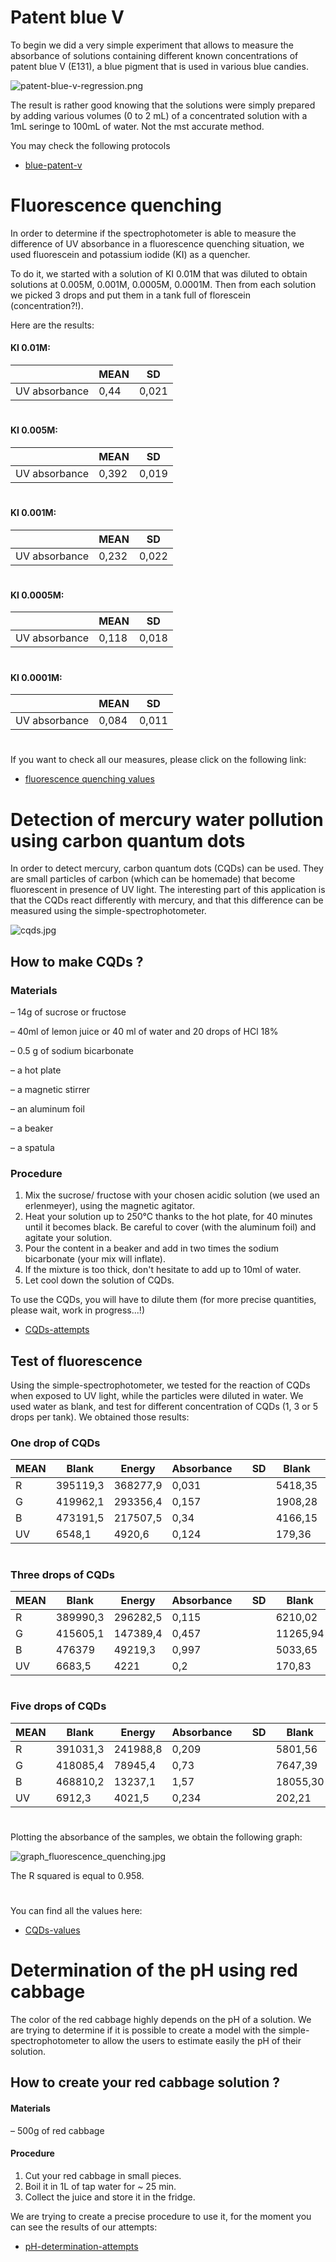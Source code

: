 # Patent blue V

To begin we did a very simple experiment that allows to measure the
absorbance of solutions containing different known concentrations of
patent blue V (E131), a blue pigment that is used in various blue
candies.

![patent-blue-v-regression.png](patent-blue-v-regression.png)

The result is rather good knowing that the solutions were simply prepared by
adding various volumes (0 to 2 mL) of a concentrated solution with a 1mL seringe to 100mL of water. Not the mst accurate method.

You may check the following protocols

- [blue-patent-v](blue-patent-v/README.md)

# Fluorescence quenching

In order to determine if the spectrophotometer is able to measure the difference of UV absorbance in a fluorescence quenching situation, we used fluorescein and potassium iodide (KI) as a quencher.

To do it, we started with a solution of KI 0.01M that was diluted to obtain solutions at 0.005M, 0.001M, 0.0005M, 0.0001M. Then from each solution we picked 3 drops and put them in a tank full of florescein (concentration?!).

Here are the results:

#### KI 0.01M:

|               | MEAN | SD    |
| ------------- | ---- | ----- |
| UV absorbance | 0,44 | 0,021 |

#

#### KI 0.005M:

|               | MEAN  | SD    |
| ------------- | ----- | ----- |
| UV absorbance | 0,392 | 0,019 |

#

#### KI 0.001M:

|               | MEAN  | SD    |
| ------------- | ----- | ----- |
| UV absorbance | 0,232 | 0,022 |

#

#### KI 0.0005M:

|               | MEAN  | SD    |
| ------------- | ----- | ----- |
| UV absorbance | 0,118 | 0,018 |

#

#### KI 0.0001M:

|               | MEAN  | SD    |
| ------------- | ----- | ----- |
| UV absorbance | 0,084 | 0,011 |

#

If you want to check all our measures, please click on the following link:

- [fluorescence quenching values](fluorescence-quenching-values/README.md)

# Detection of mercury water pollution using carbon quantum dots

In order to detect mercury, carbon quantum dots (CQDs) can be used. They are small particles of carbon (which can be homemade) that become fluorescent in presence of UV light.
The interesting part of this application is that the CQDs react differently with mercury, and that this difference can be measured using the simple-spectrophotometer.

![cqds.jpg](cqds.jpg)

## How to make CQDs ?

### Materials

– 14g of sucrose or fructose

– 40ml of lemon juice or 40 ml of water and 20 drops of HCl 18%

– 0.5 g of sodium bicarbonate

– a hot plate

– a magnetic stirrer

– an aluminum foil

– a beaker

– a spatula

### Procedure

1. Mix the sucrose/ fructose with your chosen acidic solution (we used an erlenmeyer), using the magnetic agitator.
2. Heat your solution up to 250°C thanks to the hot plate, for 40 minutes until it becomes black. Be careful to cover (with the aluminum foil) and agitate your solution.
3. Pour the content in a beaker and add in two times the sodium bicarbonate (your mix will inflate).
4. If the mixture is too thick, don't hesitate to add up to 10ml of water.
5. Let cool down the solution of CQDs.

To use the CQDs, you will have to dilute them (for more precise quantities, please wait, work in progress...!)

- [CQDs-attempts](cqds-attempts/README.md)

## Test of fluorescence

Using the simple-spectrophotometer, we tested for the reaction of CQDs when exposed to UV light, while the particles were diluted in water. We used water as blank, and test for different concentration of CQDs (1, 3 or 5 drops per tank). We obtained those results:

### One drop of CQDs

| MEAN | Blank    | Energy   | Absorbance |     | SD  | Blank   | Energy   | Absorbance |
| ---- | -------- | -------- | ---------- | --- | --- | ------- | -------- | ---------- |
| R    | 395119,3 | 368277,9 | 0,031      |     |     | 5418,35 | 7564,05  | 0,011      |
| G    | 419962,1 | 293356,4 | 0,157      |     |     | 1908,28 | 16532,62 | 0,027      |
| B    | 473191,5 | 217507,5 | 0,34       |     |     | 4166,15 | 25876,94 | 0,055      |
| UV   | 6548,1   | 4920,6   | 0,124      |     |     | 179,36  | 224,38   | 0,020      |

#

### Three drops of CQDs

| MEAN | Blank    | Energy   | Absorbance |     | SD  | Blank    | Energy   | Absorbance |
| ---- | -------- | -------- | ---------- | --- | --- | -------- | -------- | ---------- |
| R    | 389990,3 | 296282,5 | 0,115      |     |     | 6210,02  | 12258,36 | 0,027      |
| G    | 415605,1 | 147389,4 | 0,457      |     |     | 11265,94 | 17618,44 | 0,052      |
| B    | 476379   | 49219,3  | 0,997      |     |     | 5033,65  | 12225,96 | 0,11       |
| UV   | 6683,5   | 4221     | 0,2        |     |     | 170,83   | 147,41   | 0,019      |

#

### Five drops of CQDs

| MEAN | Blank    | Energy   | Absorbance |     | SD  | Blank    | Energy   | Absorbance |
| ---- | -------- | -------- | ---------- | --- | --- | -------- | -------- | ---------- |
| R    | 391031,3 | 241988,8 | 0,209      |     |     | 5801,56  | 10126,13 | 0,024      |
| G    | 418085,4 | 78945,4  | 0,73       |     |     | 7647,39  | 10989,91 | 0,062      |
| B    | 468810,2 | 13237,1  | 1,57       |     |     | 18055,30 | 3902,91  | 0,12       |
| UV   | 6912,3   | 4021,5   | 0,234      |     |     | 202,21   | 123,86   | 0,016      |

#

Plotting the absorbance of the samples, we obtain the following graph:

![graph_fluorescence_quenching.jpg](graph_fluorescence_quenching.jpg)

The R squared is equal to 0.958.

#

You can find all the values here:

- [CQDs-values](cqds-values/README.md)

# Determination of the pH using red cabbage

The color of the red cabbage highly depends on the pH of a solution. We are trying to determine if it is possible to create a model with the simple-spectrophotometer to allow the users to estimate easily the pH of their solution.

## How to create your red cabbage solution ?

#### Materials

– 500g of red cabbage

#### Procedure

1. Cut your red cabbage in small pieces.
2. Boil it in 1L of tap water for ~ 25 min.
3. Collect the juice and store it in the fridge.

We are trying to create a precise procedure to use it, for the moment you can see the results of our attempts:

- [pH-determination-attempts](pH-attempts/README.md)

